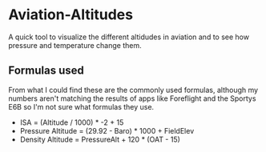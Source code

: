 # Aviation-Altitudes

A quick tool to visualize the different altidudes in aviation and to see how pressure and temperature change them.

## Formulas used
From what I could find these are the commonly used formulas, although my numbers aren't matching the results of apps like Foreflight and the Sportys E6B so I'm not sure what formulas they use.

- ISA = (Altitude / 1000) * -2 + 15
- Pressure Altitude = (29.92 -  Baro) * 1000 + FieldElev
- Density Altitude = PressureAlt + 120 * (OAT - 15)
